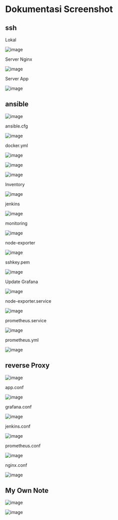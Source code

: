 # Dokumentasi Screenshot

## ssh

Lokal 

![image](https://user-images.githubusercontent.com/99697182/180351438-f666913c-a7f8-40f8-9c91-b64471c1eed4.png)

Server Nginx

![image](https://user-images.githubusercontent.com/99697182/180351217-a72f193a-3eb7-4eaf-9fd5-1fc05d203be2.png)

Server App

![image](https://user-images.githubusercontent.com/99697182/180351383-6828d407-f9dc-444f-8902-4b63d00f7512.png)


## ansible

![image](https://user-images.githubusercontent.com/99697182/180349311-b89b4454-395d-47f4-b6d8-bcdb0f2086a9.png)

ansible.cfg

![image](https://user-images.githubusercontent.com/99697182/180349349-efc36545-4ed2-4c95-a222-a8720912f69b.png)

docker.yml

![image](https://user-images.githubusercontent.com/99697182/180349417-5be1de70-0e9b-4e6f-b0de-8e1905708b42.png)

![image](https://user-images.githubusercontent.com/99697182/180349433-4f489b6e-9d59-49d3-8cc9-40a481eeb9f1.png)

![image](https://user-images.githubusercontent.com/99697182/180349481-8becbec5-c8b7-42f6-a07b-37f7aa629d52.png)

Inventory

![image](https://user-images.githubusercontent.com/99697182/180349568-b1a00aed-3909-495b-b774-02b0a4432f88.png)

jenkins

![image](https://user-images.githubusercontent.com/99697182/180349618-291b6f07-0edb-43a3-aaac-ff0a01063552.png)

monitoring

![image](https://user-images.githubusercontent.com/99697182/180349667-a9cc878c-56d2-496d-bc4c-41d53755b073.png)

node-exporter

![image](https://user-images.githubusercontent.com/99697182/180349742-c95aaff7-6390-4bbf-beae-a91312dea806.png)

sshkey.pem

![image](https://user-images.githubusercontent.com/99697182/180349802-83e53081-325f-4870-a4d0-ac2b6395d377.png)

Update Grafana

![image](https://user-images.githubusercontent.com/99697182/180349865-21ae78c1-3e15-431e-b2d0-72aff48fe28d.png)

node-exporter.service

![image](https://user-images.githubusercontent.com/99697182/180349926-4c77aad2-9e22-4f5a-8c9d-1c79979ff7d3.png)

prometheus.service

![image](https://user-images.githubusercontent.com/99697182/180350009-26add5e3-9f51-4e3a-ac01-253131f494c3.png)

prometheus.yml

![image](https://user-images.githubusercontent.com/99697182/180350065-73311d99-8f1b-45d7-ab16-d0a30c026c8c.png)

## reverse Proxy

![image](https://user-images.githubusercontent.com/99697182/180350705-8cc813dd-6efe-49e7-a500-a318306a3c91.png)

app.conf

![image](https://user-images.githubusercontent.com/99697182/180350765-028f818c-fcfd-433a-80d4-afad84a63fb1.png)

grafana.conf

![image](https://user-images.githubusercontent.com/99697182/180350833-10c292f4-0bf6-4cab-92e5-67e9ced665ee.png)

jenkins.conf

![image](https://user-images.githubusercontent.com/99697182/180350877-78b17f8d-f51e-40fc-946f-9365283e8d1c.png)

prometheus.conf

![image](https://user-images.githubusercontent.com/99697182/180350924-427e070a-3b0a-47b5-822a-ce4e3d061b69.png)

nginx.conf

![image](https://user-images.githubusercontent.com/99697182/180351026-62e90111-97a6-4d7c-b901-459caeaef55b.png)

## My Own Note

![image](https://user-images.githubusercontent.com/99697182/180350359-cf8999eb-99f3-4d7d-8ca3-48257fa5b81e.png)

![image](https://user-images.githubusercontent.com/99697182/180350393-815bf0b6-95fb-4644-b3e9-b7b9fb2cef75.png)



